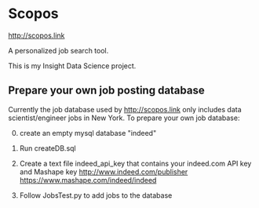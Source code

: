 # Scopos

http://scopos.link

A personalized job search tool.

This is my Insight Data Science project.

## Prepare your own job posting database

Currently the job database used by http://scopos.link only includes data scientist/engineer jobs in New York. To prepare your own job database:

0. create an empty mysql database "indeed"

1. Run createDB.sql

2. Create a text file indeed_api_key that contains your indeed.com API key and Mashape key
   http://www.indeed.com/publisher
   https://www.mashape.com/indeed/indeed

3. Follow JobsTest.py to add jobs to the database
